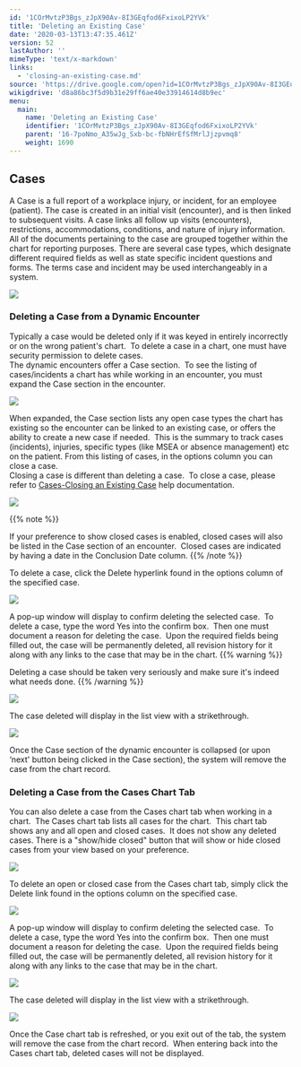 ```yaml
---
id: '1COrMvtzP3Bgs_zJpX90Av-8I3GEqfod6FxixoLP2YVk'
title: 'Deleting an Existing Case'
date: '2020-03-13T13:47:35.461Z'
version: 52
lastAuthor: ''
mimeType: 'text/x-markdown'
links:
  - 'closing-an-existing-case.md'
source: 'https://drive.google.com/open?id=1COrMvtzP3Bgs_zJpX90Av-8I3GEqfod6FxixoLP2YVk'
wikigdrive: 'd8a86bc3f5d9b31e29ff6ae40e33914614d8b9ec'
menu:
  main:
    name: 'Deleting an Existing Case'
    identifier: '1COrMvtzP3Bgs_zJpX90Av-8I3GEqfod6FxixoLP2YVk'
    parent: '16-7poNmo_A35wJg_Sxb-bc-fbNHrEfSfMrlJjzpvmq8'
    weight: 1690
---
```

## **Cases**  
  
A Case is a full report of a workplace injury, or incident, for an employee (patient). The case is created in an initial visit (encounter), and is then linked to subsequent visits. A case links all follow up visits (encounters), restrictions, accommodations, conditions, and nature of injury information. All of the documents pertaining to the case are grouped together within the chart for reporting purposes. There are several case types, which designate different required fields as well as state specific incident questions and forms. The terms case and incident may be used interchangeably in a system.
  
![](../deleting-an-existing-case.assets/d3b10ccf15d72457b237ed4897aa1d57.png)  


  
### **Deleting a Case from a Dynamic Encounter**  
  
Typically a case would be deleted only if it was keyed in entirely incorrectly or on the wrong patient's chart.  To delete a case in a chart, one must have security permission to delete cases.  
The dynamic encounters offer a Case section.  To see the listing of cases/incidents a chart has while working in an encounter, you must expand the Case section in the encounter.  

  
![](../deleting-an-existing-case.assets/53634e10054f1002bb6009bf2c547b91.png)  


When expanded, the Case section lists any open case types the chart has existing so the encounter can be linked to an existing case, or offers the ability to create a new case if needed.  This is the summary to track cases (incidents), injuries, specific types (like MSEA or absence management) etc on the patient. From this listing of cases, in the options column you can close a case.  
Closing a case is different than deleting a case.  To close a case, please refer to [Cases-Closing an Existing Case](closing-an-existing-case.md) help documentation.

  
![](../deleting-an-existing-case.assets/18921c2387fcc7f02fc8d1f87c2badfc.png)  


{{% note %}}

If your preference to show closed cases is enabled, closed cases will also be listed in the Case section of an encounter.  Closed cases are indicated by having a date in the Conclusion Date column.
{{% /note %}}

To delete a case, click the Delete hyperlink found in the options column of the specified case.

  
![](../deleting-an-existing-case.assets/18704bb19021f0565273f38853a26671.png)  


A pop-up window will display to confirm deleting the selected case.  To delete a case, type the word Yes into the confirm box.  Then one must document a reason for deleting the case.  Upon the required fields being filled out, the case will be permanently deleted, all revision history for it along with any links to the case that may be in the chart.
{{% warning %}}

Deleting a case should be taken very seriously and make sure it's indeed what needs done.
{{% /warning %}}

  
![](../deleting-an-existing-case.assets/b31b13bdbe09ef480d54dc54e8298e95.png)  


The case deleted will display in the list view with a strikethrough.

  
![](../deleting-an-existing-case.assets/9a76f2165ce2a1c6da2971635e0630c7.png)  


Once the Case section of the dynamic encounter is collapsed (or upon ‘next' button being clicked in the Case section), the system will remove the case from the chart record.
  
### **Deleting a Case from the Cases Chart Tab**  

You can also delete a case from the Cases chart tab when working in a chart.  The Cases chart tab lists all cases for the chart.  This chart tab shows any and all open and closed cases.  It does not show any deleted cases. There is a "show/hide closed" button that will show or hide closed cases from your view based on your preference.

  
![](../deleting-an-existing-case.assets/09101ce840af093754783a8ed656f96e.png)  


To delete an open or closed case from the Cases chart tab, simply click the Delete link found in the options column on the specified case.

  
![](../deleting-an-existing-case.assets/4b86a00fa449c34d2381c20529664508.png)  


A pop-up window will display to confirm deleting the selected case.  To delete a case, type the word Yes into the confirm box.  Then one must document a reason for deleting the case.  Upon the required fields being filled out, the case will be permanently deleted, all revision history for it along with any links to the case that may be in the chart.

  
![](../deleting-an-existing-case.assets/b31b13bdbe09ef480d54dc54e8298e95.png)  


The case deleted will display in the list view with a strikethrough.

  
![](../deleting-an-existing-case.assets/55b24f96c996c442d1f7191fd81a635d.png)  


Once the Case chart tab is refreshed, or you exit out of the tab, the system will remove the case from the chart record.  When entering back into the Cases chart tab, deleted cases will not be displayed.

